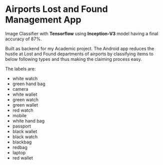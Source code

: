 # Airports Lost and Found Management App

Image Classifier with **Tensorflow** using **Inception-V3** model having a final accuracy of 87%.

Built as backend for my Academic project. The Android app reduces the hustle at Lost and Found departments of airports by classifying items to below following types and thus making the claiming process easy.


The labels are:
- white watch
- green hand bag
- camera
- white wallet
- green watch
- green wallet
- red watch
- mobile
- white hand bag
- passport 
- black wallet
- black watch
- blackbag
- redbag
- laptop
- red wallet

